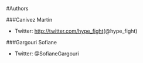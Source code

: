 #Authors

###Canivez Martin
- Twitter: <http://twitter.com/hype_fight>(@hype_fight)

###Gargouri Sofiane
- Twitter: @SofianeGargouri